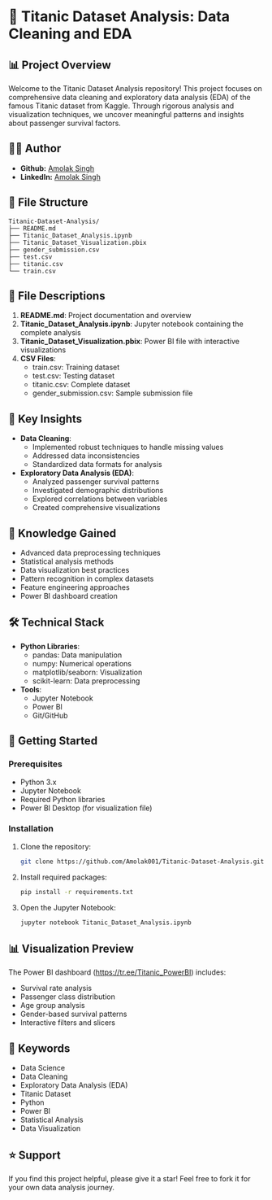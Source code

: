 # 🚢 Titanic Dataset Analysis: Data Cleaning and EDA

## 📊 Project Overview
Welcome to the Titanic Dataset Analysis repository! This project focuses on comprehensive data cleaning and exploratory data analysis (EDA) of the famous Titanic dataset from Kaggle. Through rigorous analysis and visualization techniques, we uncover meaningful patterns and insights about passenger survival factors.

## 👨‍💻 Author
- **Github:** [Amolak Singh](https://github.com/Amolak001)
- **LinkedIn:** [Amolak Singh](https://www.linkedin.com/in/amolak--singh/)

## 📂 File Structure
```
Titanic-Dataset-Analysis/
├── README.md
├── Titanic_Dataset_Analysis.ipynb
├── Titanic_Dataset_Visualization.pbix
├── gender_submission.csv
├── test.csv
├── titanic.csv
└── train.csv
```

## 📝 File Descriptions
1. **README.md**: Project documentation and overview
2. **Titanic_Dataset_Analysis.ipynb**: Jupyter notebook containing the complete analysis
3. **Titanic_Dataset_Visualization.pbix**: Power BI file with interactive visualizations
4. **CSV Files**:
   - train.csv: Training dataset
   - test.csv: Testing dataset
   - titanic.csv: Complete dataset
   - gender_submission.csv: Sample submission file

## 🎯 Key Insights
- **Data Cleaning**: 
  - Implemented robust techniques to handle missing values
  - Addressed data inconsistencies
  - Standardized data formats for analysis
- **Exploratory Data Analysis (EDA)**:
  - Analyzed passenger survival patterns
  - Investigated demographic distributions
  - Explored correlations between variables
  - Created comprehensive visualizations

## 🧠 Knowledge Gained
- Advanced data preprocessing techniques
- Statistical analysis methods
- Data visualization best practices
- Pattern recognition in complex datasets
- Feature engineering approaches
- Power BI dashboard creation

## 🛠️ Technical Stack
- **Python Libraries**:
  - pandas: Data manipulation
  - numpy: Numerical operations
  - matplotlib/seaborn: Visualization
  - scikit-learn: Data preprocessing
- **Tools**:
  - Jupyter Notebook
  - Power BI
  - Git/GitHub

## 🚀 Getting Started

### Prerequisites
- Python 3.x
- Jupyter Notebook
- Required Python libraries
- Power BI Desktop (for visualization file)

### Installation

1. Clone the repository:
   ```bash
   git clone https://github.com/Amolak001/Titanic-Dataset-Analysis.git
   ```

2. Install required packages:
   ```bash
   pip install -r requirements.txt
   ```

3. Open the Jupyter Notebook:
   ```bash
   jupyter notebook Titanic_Dataset_Analysis.ipynb
   ```

## 📊 Visualization Preview
The Power BI dashboard (https://tr.ee/Titanic_PowerBI) includes:
- Survival rate analysis
- Passenger class distribution
- Age group analysis
- Gender-based survival patterns
- Interactive filters and slicers

## 🔑 Keywords
- Data Science
- Data Cleaning
- Exploratory Data Analysis (EDA)
- Titanic Dataset
- Python
- Power BI
- Statistical Analysis
- Data Visualization

## ⭐ Support
If you find this project helpful, please give it a star! Feel free to fork it for your own data analysis journey.
